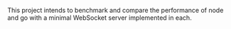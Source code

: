 This project intends to benchmark and compare the performance of node and go with a minimal WebSocket server implemented in each.
